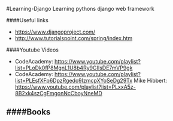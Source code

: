 #Learning-Django
Learning pythons django web framework

####Useful links
- https://www.djangoproject.com/
- http://www.tutorialspoint.com/spring/index.htm

####Youtube Videos
- CodeAcademy: https://www.youtube.com/playlist?list=PLoDk0fP8MgnL1U8b4Ry9GIIsDE7mVP9gk
- CodeAcademy: https://www.youtube.com/playlist?list=PLEsfXFp6DpzRgedo9IzmcpXYoSeDg29Tx
Mike Hibbert: https://www.youtube.com/playlist?list=PLxxA5z-8B2xk4szCgFmgonNcCboyNneMD

####Books
- 
	
